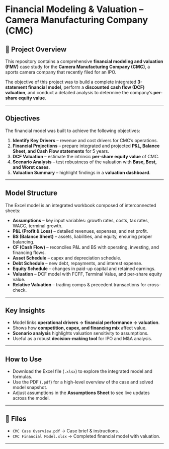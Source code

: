 # Financial Modeling & Valuation – Camera Manufacturing Company (CMC)

## 📝 Project Overview
This repository contains a comprehensive **financial modeling and valuation (FMV)** case study for the **Camera Manufacturing Company (CMC)**, a sports camera company that recently filed for an IPO.  

The objective of this project was to build a complete integrated **3-statement financial model**, perform a **discounted cash flow (DCF) valuation**, and conduct a detailed analysis to determine the company’s **per-share equity value**.

---

##  Objectives
The financial model was built to achieve the following objectives:

1. **Identify Key Drivers** – revenue and cost drivers for CMC’s operations.  
2. **Financial Projections** – prepare integrated and projected **P&L, Balance Sheet, and Cash Flow statements** for 5 years.  
3. **DCF Valuation** – estimate the intrinsic **per-share equity value** of CMC.  
4. **Scenario Analysis** – test robustness of the valuation with **Base, Best, and Worst cases**.  
5. **Valuation Summary** – highlight findings in a **valuation dashboard**.  

---

##  Model Structure
The Excel model is an integrated workbook composed of interconnected sheets:

- **Assumptions** – key input variables: growth rates, costs, tax rates, WACC, terminal growth.  
- **P&L (Profit & Loss)** – detailed revenues, expenses, and net profit.  
- **BS (Balance Sheet)** – assets, liabilities, and equity, ensuring proper balancing.  
- **CF (Cash Flow)** – reconciles P&L and BS with operating, investing, and financing flows.  
- **Asset Schedule** – capex and depreciation schedule.  
- **Debt Schedule** – new debt, repayments, and interest expense.  
- **Equity Schedule** – changes in paid-up capital and retained earnings.  
- **Valuation** – DCF model with FCFF, Terminal Value, and per-share equity value.  
- **Relative Valuation** – trading comps & precedent transactions for cross-check.  

---

##  Key Insights
- Model links **operational drivers → financial performance → valuation**.  
- Shows how **competition, capex, and financing mix** affect value.  
- **Scenario analysis** highlights valuation sensitivity to assumptions.  
- Useful as a robust **decision-making tool** for IPO and M&A analysis.  

---

##  How to Use
- Download the Excel file (`.xlsx`) to explore the integrated model and formulas.  
- Use the PDF (`.pdf`) for a high-level overview of the case and solved model snapshot.  
- Adjust assumptions in the **Assumptions Sheet** to see live updates across the model.  

---

## 📂 Files
- `CMC Case Overview.pdf` → Case brief & instructions.  
- `CMC Financial Model.xlsx` → Completed financial model with valuation.  

---
